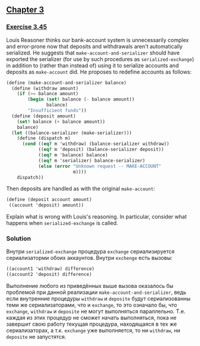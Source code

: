 ## [Chapter 3](../index.md#3-Modularity-Objects-and-State)

### [Exercise 3.45](https://mitpress.mit.edu/sites/default/files/sicp/full-text/book/book-Z-H-23.html#%_thm_3.45)

Louis Reasoner thinks our bank-account system is unnecessarily complex and error-prone now that deposits and withdrawals aren't automatically serialized. He suggests that `make-account-and-serializer` should have exported the serializer (for use by such procedures as `serialized-exchange`) in addition to (rather than instead of) using it to serialize accounts and deposits as `make-account` did. He proposes to redefine accounts as follows:

```scheme
(define (make-account-and-serializer balance)
  (define (withdraw amount)
    (if (>= balance amount)
        (begin (set! balance (- balance amount))
               balance)
        "Insufficient funds"))
  (define (deposit amount)
    (set! balance (+ balance amount))
    balance)
  (let ((balance-serializer (make-serializer)))
    (define (dispatch m)
      (cond ((eq? m 'withdraw) (balance-serializer withdraw))
            ((eq? m 'deposit) (balance-serializer deposit))
            ((eq? m 'balance) balance)
            ((eq? m 'serializer) balance-serializer)
            (else (error "Unknown request -- MAKE-ACCOUNT"
                         m))))
    dispatch))
```

Then deposits are handled as with the original `make-account`:

```scheme
(define (deposit account amount)
 ((account 'deposit) amount))
```

Explain what is wrong with Louis's reasoning. In particular, consider what happens when `serialized-exchange` is called. 

### Solution

Внутри `serialized-exchange` процедура `exchange` сериализируется сериализаторми обоих аккаунтов. Внутри `exchenge` есть вызовы:

```scheme
((account1 'withdraw) difference)
((account2 'deposit) difference)
```

Выполнение любого из приведённых выше вызова оказалось бы проблемой при данной реализации `make-account-and-serializer`, ведь если внутренние процедуры `withdraw` и `deposite` будут сериализованны теми же сериализаторами, что и `exchange`, то это означало бы, что `exchange`, `withdraw` и `deposite` не могут выполняться параллельно. Т.е. каждая из этих процедур не сможет начать выполняться, пока не завершит свою работу текущая процедура, находящаяся в тех же сериализаторах, а т.к. `exchange` уже выполняется, то ни `withdraw`, ни `deposite` не запустятся.

